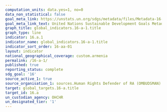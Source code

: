 ```yaml
---
computation_units: data.yes=1, no=0
data_non_statistical: false
goal_meta_link: https://unstats.un.org/sdgs/metadata/files/Metadata-16-0A-01.pdf
goal_meta_link_text: United Nations Sustainable Development Goals Metadata (pdf 1361kB)
graph_title: global_indicators.16-a-1.title
graph_type: line
indicator: 16.a.1
indicator_name: global_indicators.16-a-1.title
indicator_sort_order: 16-aa-01
layout: indicator
national_geographical_coverage: custom.armenia
permalink: /16-a-1/
published: true
reporting_status: complete
sdg_goal: '16'
source_active_1: true
source_organisation_1: sources.Human Rights Defender of RA (OMBUDSMAN)
target: global_targets.16-a.title
target_id: 16.a
un_custodian_agency: OHCHR
un_designated_tier: '1'
---
```

